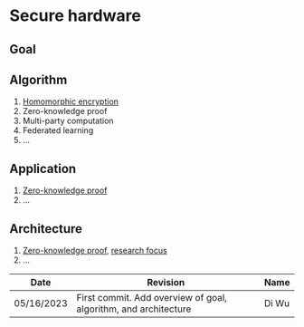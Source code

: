 # Secure hardware

## Goal


## Algorithm
1. [Homomorphic encryption](Homomorphic-encryption/README.md)
2. Zero-knowledge proof
3. Multi-party computation
4. Federated learning
5. ...


## Application
1. [Zero-knowledge proof](https://medium.com/@ingonyama/unleashing-secure-ai-4c6fd9c8f910)
2. ...


## Architecture
1. [Zero-knowledge proof](https://ieeexplore.ieee.org/document/9499783), [research focus](https://www.ingonyama.com/careers)
2. ...


| Date | Revision | Name |
|---|---|---|
| 05/16/2023 | First commit. Add overview of goal, algorithm, and architecture | Di Wu |
